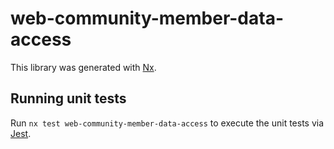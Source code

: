 # web-community-member-data-access

This library was generated with [Nx](https://nx.dev).

## Running unit tests

Run `nx test web-community-member-data-access` to execute the unit tests via [Jest](https://jestjs.io).
